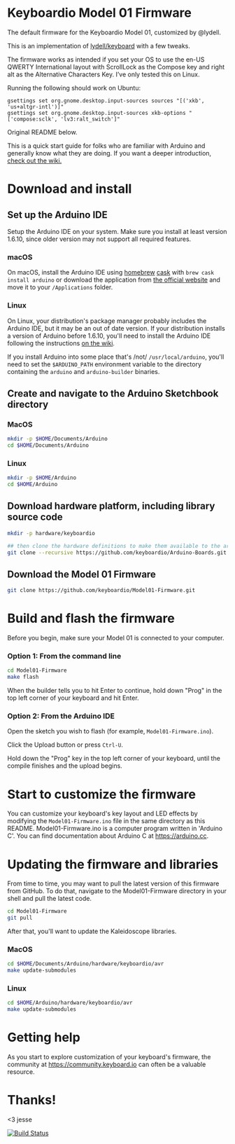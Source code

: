 # Keyboardio Model 01 Firmware

The default firmware for the Keyboardio Model 01, customized by @lydell.

This is an implementation of [lydell/keyboard](https://github.com/lydell/keyboard) with a few tweaks.

The firmware works as intended if you set your OS to use the en-US QWERTY International layout with ScrollLock as the Compose key and right alt as the Alternative Characters Key. I’ve only tested this on Linux.

Running the following should work on Ubuntu:

```
gsettings set org.gnome.desktop.input-sources sources "[('xkb', 'us+altgr-intl')]"
gsettings set org.gnome.desktop.input-sources xkb-options "['compose:sclk', 'lv3:ralt_switch']"
```

Original README below.

This is a quick start guide for folks who are familiar with Arduino and generally know what they are doing. If you want a deeper introduction, [check out the wiki.](https://github.com/keyboardio/Kaleidoscope/wiki/Keyboardio-Model-01-Introduction)

# Download and install

## Set up the Arduino IDE

Setup the Arduino IDE on your system. Make sure you install at least version 1.6.10, since older version may not support all required features.

### macOS

On macOS, install the Arduino IDE using [homebrew](http://brew.sh/) [cask](https://caskroom.github.io/) with `brew cask install arduino` or download the application from [the official website](https://www.arduino.cc/en/Main/Software) and move it to your `/Applications` folder.


### Linux

On Linux, your distribution's package manager probably includes the Arduino IDE, but it may be an out of date version. If your distribution installs a version of Arduino before 1.6.10, you'll need to install the Arduino IDE following the instructions [on the wiki](https://github.com/keyboardio/Kaleidoscope/wiki/Install-Arduino-support-on-Linux).

If you install Arduino into some place that's /not/ `/usr/local/arduino`, you'll need to set the `$ARDUINO_PATH` environment variable to the directory containing the `arduino` and `arduino-builder` binaries.

## Create and navigate to the Arduino Sketchbook directory

### MacOS
```sh
mkdir -p $HOME/Documents/Arduino
cd $HOME/Documents/Arduino 
```

### Linux

```sh
mkdir -p $HOME/Arduino
cd $HOME/Arduino 
```

## Download hardware platform, including library source code 

```sh
mkdir -p hardware/keyboardio

## then clone the hardware definitions to make them available to the arduino environment
git clone --recursive https://github.com/keyboardio/Arduino-Boards.git hardware/keyboardio/avr
````


## Download the Model 01 Firmware

```sh
git clone https://github.com/keyboardio/Model01-Firmware.git
```

# Build and flash the firmware

Before you begin, make sure your Model 01 is connected to your computer.

### Option 1: From the command line

```sh
cd Model01-Firmware
make flash
```

When the builder tells you to hit Enter to continue, hold down "Prog" in the top left corner of your keyboard and hit Enter.

### Option 2: From the Arduino IDE


Open the sketch you wish to flash (for example, `Model01-Firmware.ino`).

Click the Upload button or press `Ctrl-U`.

Hold down the "Prog" key in the top left corner of your keyboard, until the compile finishes and the upload begins.


# Start to customize the firmware

You can customize your keyboard's key layout and LED effects by modifying the `Model01-Firmware.ino` file in the same directory as this README. Model01-Firmware.ino is a computer program written in 'Arduino C'. You can find documentation about Arduino C at https://arduino.cc.


# Updating the firmware and libraries

From time to time, you may want to pull the latest version of this firmware from GitHub. To do that, navigate to the Model01-Firmware directory in your shell and pull the latest code.

```sh
cd Model01-Firmware
git pull
```

After that, you'll want to update the Kaleidoscope libraries.

### MacOS
```sh
cd $HOME/Documents/Arduino/hardware/keyboardio/avr
make update-submodules
```

### Linux

```sh
cd $HOME/Arduino/hardware/keyboardio/avr
make update-submodules
```


# Getting help

As you start to explore customization of your keyboard's firmware, the community at https://community.keyboard.io can often be a valuable resource.

# Thanks!

<3 jesse

[![Build Status](https://travis-ci.org/keyboardio/Model01-Firmware.svg?branch=master)](https://travis-ci.org/keyboardio/Model01-Firmware)

